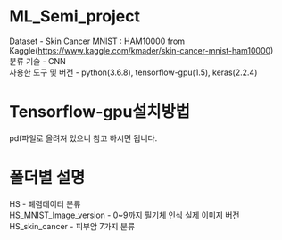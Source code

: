 # ML_Semi_project

Dataset - Skin Cancer MNIST : HAM10000 from Kaggle(https://www.kaggle.com/kmader/skin-cancer-mnist-ham10000) \
분류 기술 - CNN \
사용한 도구 및 버전 - python(3.6.8), tensorflow-gpu(1.5), keras(2.2.4) 


# Tensorflow-gpu설치방법
pdf파일로 올려져 있으니 참고 하시면 됩니다.


# 폴더별 설명
HS - 폐렴데이터 분류 \
HS_MNIST_Image_version - 0~9까지 필기체 인식 실제 이미지 버전 \
HS_skin_cancer - 피부암 7가지 분류 

